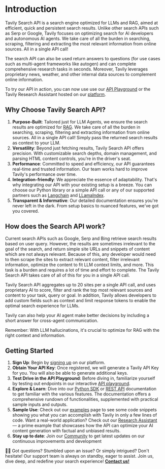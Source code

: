 # Introduction

Tavily Search API is a search engine optimized for LLMs and RAG, aimed at efficient, quick and persistent search results. Unlike other search APIs such as Serp or Google, Tavily focuses on optimizing search for AI developers and autonomous AI agents. We take care of all the burden in searching, scraping, filtering and extracting the most relevant information from online sources. All in a single API call! 

The search API can also be used return answers to questions (for use cases such as multi-agent frameworks like autogen) and can complete comprehensive research tasks in seconds. Moreover, Tavily leverages proprietary news, weather, and other internal data sources to complement online information.

To try our API in action, you can now use use our [API Playground](https://app.tavily.com/playground) or the Tavily Research Assistant hosted on our [platform](https://app.tavily.com/chat).

## Why Choose Tavily Search API?

1. **Purpose-Built**: Tailored just for LLM Agents, we ensure the search results are optimized for [RAG](https://towardsdatascience.com/retrieval-augmented-generation-intuitively-and-exhaustively-explain-6a39d6fe6fc9). We take care of all the burden in searching, scraping, filtering and extracting information from online sources. All in a single API call! Simply pass the returned search results as context to your LLM.
2. **Versatility**: Beyond just fetching results, Tavily Search API offers precision. With customizable search depths, domain management, and parsing HTML content controls, you're in the driver's seat.
3. **Performance**: Committed to speed and efficiency, our API guarantees real-time and trusted information. Our team works hard to improve Tavily's performance over time.
4. **Integration-friendly**: We appreciate the essence of adaptability. That's why integrating our API with your existing setup is a breeze. You can choose our Python library or a simple API call or any of our supported partners such as [Langchain](https://python.langchain.com/docs/integrations/tools/tavily_search) and [LLamaIndex](https://docs.llamaindex.ai/en/stable/api_reference/tools/tavily_research/).
5. **Transparent & Informative**: Our detailed documentation ensures you're never left in the dark. From setup basics to nuanced features, we've got you covered.

## How does the Search API work?
Current search APIs such as Google, Serp and Bing retrieve search results based on user query. However, the results are sometimes irrelevant to the goal of the search, and return simple site URLs and snippets of content which are not always relevant. Because of this, any developer would need to then scrape the sites to extract relevant content, filter irrelevant information, optimize the content to fit LLM context limits, and more. This task is a burden and requires a lot of time and effort to complete. The Tavily Search API takes care of all of this for you in a single API call.

Tavily Search API aggregates up to 20 sites per a single API call, and uses proprietary AI to score, filter and rank the top most relevant sources and content to your task, query or goal. 
In addition, Tavily allows developers to add custom fields such as context and limit response tokens to enable the optimal search experience for LLMs.

Tavily can also help your AI agent make better decisions by including a short answer for cross-agent communication.

Remember: With LLM hallucinations, it's crucial to optimize for RAG with the right context and information.

## Getting Started
1. **Sign Up**: Begin by [signing up](https://app.tavily.com) on our platform.
2. **Obtain Your API Key**: Once registered, we will generate a Tavily API Key for you. You will also be able to generate additional keys.
3. **Test Drive in the API Playground**: Before diving in, familiarize yourself by testing out endpoints in our interactive [API playground](https://app.tavily.com/playground). 
4. **Explore & Learn**: Dive into our [Python SDK](/docs/tavily-api/python-sdk) or [REST API](/docs/tavily-api/rest_api) documentation to get familiar with the various features. The documentation offers a comprehensive rundown of functionalities, supplemented with practical sample inputs and outputs.
5. **Sample Use**: Check out our [examples](../examples/introduction) page to see some code snippets showing you what you can accomplish with Tavily in only a few lines of code. Want a real-world application? Check out our [Research Assistant](https://app.tavily.com/chat) — a prime example that showcases how the API can optimize your AI content generation with factual and unbiased results.
6. **Stay up to date**: Join our [Community](https://community.tavily.com) to get latest updates on our continuous improvements and development

🙋‍♂️ Got questions? Stumbled upon an issue? Or simply intrigued? Don't hesitate! Our support team is always on standby, eager to assist. Join us, dive deep, and redefine your search experience! **[Contact us!](mailto:support@tavily.com)**

